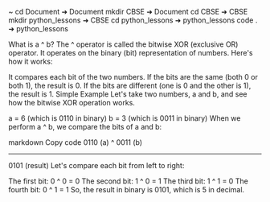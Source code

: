 ~ cd Document
➜ Document mkdir CBSE
➜ Document cd CBSE
➜ CBSE mkdir python_lessons
➜ CBSE cd python_lessons
➜ python_lessons code .
➜ python_lessons

What is a ^ b?
The ^ operator is called the bitwise XOR (exclusive OR) operator. It operates on the binary (bit) representation of numbers. Here's how it works:

It compares each bit of the two numbers.
If the bits are the same (both 0 or both 1), the result is 0.
If the bits are different (one is 0 and the other is 1), the result is 1.
Simple Example
Let's take two numbers, a and b, and see how the bitwise XOR operation works.

a = 6 (which is 0110 in binary)
b = 3 (which is 0011 in binary)
When we perform a ^ b, we compare the bits of a and b:

markdown
Copy code
0110 (a)
^ 0011 (b)

---

0101 (result)
Let's compare each bit from left to right:

The first bit: 0 ^ 0 = 0
The second bit: 1 ^ 0 = 1
The third bit: 1 ^ 1 = 0
The fourth bit: 0 ^ 1 = 1
So, the result in binary is 0101, which is 5 in decimal.
